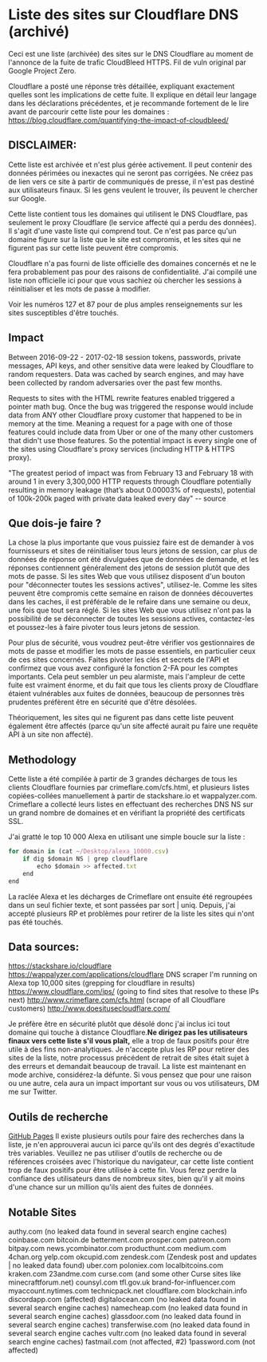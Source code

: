 # Liste des sites sur Cloudflare DNS (archivé)

Ceci est une liste (archivée) des sites sur le DNS Cloudflare au moment de l'annonce de la fuite de trafic CloudBleed HTTPS. Fil de vuln original par Google Project Zero.

Cloudflare a posté une réponse très détaillée, expliquant exactement quelles sont les implications de cette fuite. Il explique en détail leur langage dans les déclarations précédentes, et je recommande fortement de le lire avant de parcourir cette liste pour les domaines : https://blog.cloudflare.com/quantifying-the-impact-of-cloudbleed/

## DISCLAIMER:
Cette liste est archivée et n'est plus gérée activement. Il peut contenir des données périmées ou inexactes qui ne seront pas corrigées. Ne créez pas de lien vers ce site à partir de communiqués de presse, il n'est pas destiné aux utilisateurs finaux. Si les gens veulent le trouver, ils peuvent le chercher sur Google.

Cette liste contient tous les domaines qui utilisent le DNS Cloudflare, pas seulement le proxy Cloudflare (le service affecté qui a perdu des données). Il s'agit d'une vaste liste qui comprend tout. Ce n'est pas parce qu'un domaine figure sur la liste que le site est compromis, et les sites qui ne figurent pas sur cette liste peuvent être compromis.

Cloudflare n'a pas fourni de liste officielle des domaines concernés et ne le fera probablement pas pour des raisons de confidentialité. J'ai compilé une liste non officielle ici pour que vous sachiez où chercher les sessions à réinitialiser et les mots de passe à modifier.

Voir les numéros 127 et 87 pour de plus amples renseignements sur les sites susceptibles d'être touchés.

## Impact

Between 2016-09-22 - 2017-02-18 session tokens, passwords, private messages, API keys, and other sensitive data were leaked by Cloudflare to random requesters. Data was cached by search engines, and may have been collected by random adversaries over the past few months.

Requests to sites with the HTML rewrite features enabled triggered a pointer math bug. Once the bug was triggered the response would include data from ANY other Cloudflare proxy customer that happened to be in memory at the time. Meaning a request for a page with one of those features could include data from Uber or one of the many other customers that didn't use those features. So the potential impact is every single one of the sites using Cloudflare's proxy services (including HTTP & HTTPS proxy).

"The greatest period of impact was from February 13 and February 18 with around 1 in every 3,300,000 HTTP requests through Cloudflare potentially resulting in memory leakage (that’s about 0.00003% of requests), potential of 100k-200k paged with private data leaked every day" -- source

## Que dois-je faire ?

La chose la plus importante que vous puissiez faire est de demander à vos fournisseurs et sites de réinitialiser tous leurs jetons de session, car plus de données de réponse ont été divulguées que de données de demande, et les réponses contiennent généralement des jetons de session plutôt que des mots de passe. Si les sites Web que vous utilisez disposent d'un bouton pour "déconnecter toutes les sessions actives", utilisez-le. Comme les sites peuvent être compromis cette semaine en raison de données découvertes dans les caches, il est préférable de le refaire dans une semaine ou deux, une fois que tout sera réglé. Si les sites Web que vous utilisez n'ont pas la possibilité de se déconnecter de toutes les sessions actives, contactez-les et poussez-les à faire pivoter tous leurs jetons de session.

Pour plus de sécurité, vous voudrez peut-être vérifier vos gestionnaires de mots de passe et modifier les mots de passe essentiels, en particulier ceux de ces sites concernés. Faites pivoter les clés et secrets de l'API et confirmez que vous avez configuré la fonction 2-FA pour les comptes importants. Cela peut sembler un peu alarmiste, mais l'ampleur de cette fuite est vraiment énorme, et du fait que tous les clients proxy de Cloudflare étaient vulnérables aux fuites de données, beaucoup de personnes très prudentes préfèrent être en sécurité que d'être désolées.

Théoriquement, les sites qui ne figurent pas dans cette liste peuvent également être affectés (parce qu'un site affecté aurait pu faire une requête API à un site non affecté).

## Methodology

Cette liste a été compilée à partir de 3 grandes décharges de tous les clients Cloudflare fournies par crimeflare.com/cfs.html, et plusieurs listes copiées-collées manuellement à partir de stackshare.io et wappalyzer.com. Crimeflare a collecté leurs listes en effectuant des recherches DNS NS sur un grand nombre de domaines et en vérifiant la propriété des certificats SSL.

J'ai gratté le top 10 000 Alexa en utilisant une simple boucle sur la liste :

```javascript
for domain in (cat ~/Desktop/alexa_10000.csv)
    if dig $domain NS | grep cloudflare
        echo $domain >> affected.txt
    end
end
```
La raclée Alexa et les décharges de Crimeflare ont ensuite été regroupées dans un seul fichier texte, et sont passées par sort | uniq. Depuis, j'ai accepté plusieurs RP et problèmes pour retirer de la liste les sites qui n'ont pas été touchés.

## Data sources:

https://stackshare.io/cloudflare
https://wappalyzer.com/applications/cloudflare
DNS scraper I'm running on Alexa top 10,000 sites (grepping for cloudflare in results)
https://www.cloudflare.com/ips/ (going to find sites that resolve to these IPs next)
http://www.crimeflare.com/cfs.html (scrape of all Cloudflare customers)
http://www.doesitusecloudflare.com/



Je préfère être en sécurité plutôt que désolé donc j'ai inclus ici tout domaine qui touche à distance Cloudflare.**Ne dirigez pas les utilisateurs finaux vers cette liste s'il vous plaît,** elle a trop de faux positifs pour être utile à des fins non-analytiques. Je n'accepte plus les RP pour retirer des sites de la liste, notre processus précédent de retrait de sites était sujet à des erreurs et demandait beaucoup de travail. La liste est maintenant en mode archive, considérez-la défunte. Si vous pensez que pour une raison ou une autre, cela aura un impact important sur vous ou vos utilisateurs, DM me sur Twitter.


## Outils de recherche
[GitHub Pages](https://pages.github.com/)
Il existe plusieurs outils pour faire des recherches dans la liste, je n'en approuverai aucun ici parce qu'ils ont des degrés d'exactitude très variables.  Veuillez ne pas utiliser d'outils de recherche ou de références croisées avec l'historique du navigateur, car cette liste contient trop de faux positifs pour être utilisée à cette fin.  Vous ferez perdre la confiance des utilisateurs dans de nombreux sites, bien qu'il y ait moins d'une chance sur un million qu'ils aient des fuites de données. 

## Notable Sites

authy.com (no leaked data found in several search engine caches)
coinbase.com
bitcoin.de
betterment.com
prosper.com
patreon.com
bitpay.com
news.ycombinator.com
producthunt.com
medium.com
4chan.org
yelp.com
okcupid.com
zendesk.com (Zendesk post and updates | no leaked data found)
uber.com
poloniex.com
localbitcoins.com
kraken.com
23andme.com
curse.com (and some other Curse sites like minecraftforum.net)
counsyl.com
tfl.gov.uk
brand-for-influencer.com
myaccount.nytimes.com
technicpack.net
cloudflare.com
blockchain.info
discordapp.com (affected)
digitalocean.com (no leaked data found in several search engine caches)
namecheap.com (no leaked data found in several search engine caches)
glassdoor.com (no leaked data found in several search engine caches)
transferwise.com (no leaked data found in several search engine caches
vultr.com (no leaked data found in several search engine caches)
fastmail.com (not affected, #2)
1password.com (not affected)
